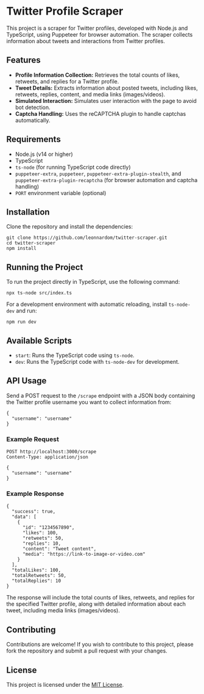 Twitter Profile Scraper
=======================

This project is a scraper for Twitter profiles, developed with Node.js and TypeScript, using Puppeteer for browser automation. The scraper collects information about tweets and interactions from Twitter profiles.

Features
--------

*   **Profile Information Collection:** Retrieves the total counts of likes, retweets, and replies for a Twitter profile.
*   **Tweet Details:** Extracts information about posted tweets, including likes, retweets, replies, content, and media links (images/videos).
*   **Simulated Interaction:** Simulates user interaction with the page to avoid bot detection.
*   **Captcha Handling:** Uses the reCAPTCHA plugin to handle captchas automatically.

Requirements
------------

*   Node.js (v14 or higher)
*   TypeScript
*   `ts-node` (for running TypeScript code directly)
*   `puppeteer-extra`, `puppeteer`, `puppeteer-extra-plugin-stealth`, and `puppeteer-extra-plugin-recaptcha` (for browser automation and captcha handling)
*   `PORT` environment variable (optional)

Installation
------------

Clone the repository and install the dependencies:

    git clone https://github.com/leonnardom/twitter-scraper.git
    cd twitter-scraper
    npm install

Running the Project
-------------------

To run the project directly in TypeScript, use the following command:

    npx ts-node src/index.ts

For a development environment with automatic reloading, install `ts-node-dev` and run:

    npm run dev

Available Scripts
-----------------

*   `start`: Runs the TypeScript code using `ts-node`.
*   `dev`: Runs the TypeScript code with `ts-node-dev` for development.

API Usage
---------

Send a POST request to the `/scrape` endpoint with a JSON body containing the Twitter profile username you want to collect information from:

    {
      "username": "username"
    }

### Example Request

    POST http://localhost:3000/scrape
    Content-Type: application/json
    
    {
      "username": "username"
    }

### Example Response

    {
      "success": true,
      "data": [
        {
          "id": "1234567890",
          "likes": 100,
          "retweets": 50,
          "replies": 10,
          "content": "Tweet content",
          "media": "https://link-to-image-or-video.com"
        }
      ],
      "totalLikes": 100,
      "totalRetweets": 50,
      "totalReplies": 10
    }

The response will include the total counts of likes, retweets, and replies for the specified Twitter profile, along with detailed information about each tweet, including media links (images/videos).

Contributing
------------

Contributions are welcome! If you wish to contribute to this project, please fork the repository and submit a pull request with your changes.

License
-------

This project is licensed under the [MIT License](LICENSE).
